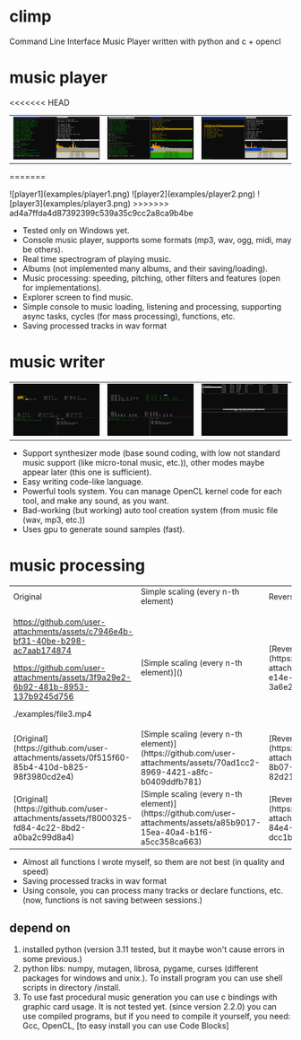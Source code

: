 # climp
Command Line Interface Music Player written with python and c + opencl

# music player
<table>
<<<<<<< HEAD
    <tr>
        <td><img src="./examples/player1.png" alt="./examples/player1.png"></td>
        <td><img src="./examples/player2.png" alt="./examples/player2.png"></td>
        <td><img src="./examples/player3.png" alt="./examples/player3.png"></td>
    </tr>
</table>

=======
  <tr>
    <td valign="top"> ![player1](examples/player1.png) </td>
    <td valign="top"> ![player2](examples/player2.png) </td>
    <td valign="top"> ![player3](examples/player3.png) </td>
  </tr>
 </table>
>>>>>>> ad4a7ffda4d87392399c539a35c9cc2a8ca9b4be


* Tested only on Windows yet.
* Console music player, supports some formats (mp3, wav, ogg, midi, may be others).
* Real time spectrogram of playing music.
* Albums (not implemented many albums, and their saving/loading).
* Music processing: speeding, pitching, other filters and features (open for implementations).
* Explorer screen to find music.
* Simple console to music loading, listening and processing, supporting async tasks, cycles (for mass processing), functions, etc.
* Saving processed tracks in wav format

# music writer
<table>
    <tr>
        <td><img src="./examples/writer1.png" alt="./examples/writer1.png"></td>
        <td><img src="./examples/writer2.png" alt="./examples/writer2.png"></td>
        <td><img src="./examples/writer3.png" alt="./examples/writer3.png"></td>
    </tr>
</table>

* Support synthesizer mode (base sound coding, with low not standard music support (like micro-tonal music, etc.)), other modes maybe appear later (this one is sufficient).
* Easy writing code-like language.
* Powerful tools system. You can manage OpenCL kernel code for each tool, and make any sound, as you want.
* Bad-working (but working) auto tool creation system (from music file (wav, mp3, etc.)) 
* Uses gpu to generate sound samples (fast).

# music processing
<table>
    <tr>
        <td>Original</td>
        <td>Simple scaling (every n-th element)</td>
        <td>Reversing, using beat notes</td>
        <td>Tonal pitching (0.5x)</td>
        <td>Speed pitching (2x)</td>
        <td>jackal + clipping</td>
    </tr>
    <tr>
<td>

https://github.com/user-attachments/assets/c7946e4b-bf31-40be-b298-ac7aab174874


https://github.com/user-attachments/assets/3f9a29e2-6b92-481b-8953-137b9245d756


./examples/file3.mp4

</td>
<td>[Simple scaling (every n-th element)]()</td>
<td>[Reversing, using beat notes](https://github.com/user-attachments/assets/ddee0b16-e14e-4c86-8b97-3a6e2591a4c9)</td>
<td>[Tonal pitching (0.5x)](https://github.com/user-attachments/assets/ba905297-1d2c-4600-a718-c97bd0d43137)</td>
<td>[Speed pitching (2x)](https://github.com/user-attachments/assets/0d1b115d-2329-48f2-aad5-c908594f3ffb)</td>
<td>[jackal + clipping](https://github.com/user-attachments/assets/baf971dc-d4ba-4789-9aa1-71230c7bc44b)</td>
    </tr>
    <tr>
<td>[Original](https://github.com/user-attachments/assets/0f515f60-85b4-410d-b825-98f3980cd2e4)</td>
<td>[Simple scaling (every n-th element)](https://github.com/user-attachments/assets/70ad1cc2-8969-4421-a8fc-b0409ddfb781)</td>
<td>[Reversing, using beat notes](https://github.com/user-attachments/assets/f81ebc72-8b07-4991-8fed-82d21fe5f237)</td>
<td>[Tonal pitching (0.5x)](https://github.com/user-attachments/assets/c58e5021-5fd8-4a90-9bbb-764b008dd256)</td>
<td>[Speed pitching (2x)](https://github.com/user-attachments/assets/f42671dc-550a-4cc5-8b24-1cf97ea75301)</td>
<td>[jackal + clipping<](https://github.com/user-attachments/assets/08435e53-9714-4005-80a3-289ce9181ed5)</td>
    </tr>
    <tr>
<td>[Original](https://github.com/user-attachments/assets/f8000325-fd84-4c22-8bd2-a0ba2c99d8a4)</td>
<td>[Simple scaling (every n-th element)](https://github.com/user-attachments/assets/a85b9017-15ea-40a4-b1f6-a5cc358ca663)</td>
<td>[Reversing, using beat notes](https://github.com/user-attachments/assets/228cdae0-84e4-4ad8-80c9-dcc1b6311d35)</td>
<td>[Tonal pitching (0.5x)](https://github.com/user-attachments/assets/e0d360cf-9edb-4a70-992e-8abcd3374c92)</td>
<td>[Speed pitching (2x)](https://github.com/user-attachments/assets/92c73704-53e4-42d9-90bd-9bc5f56b3a40)</td>
<td>[jackal + clipping](https://github.com/user-attachments/assets/bb81a053-cb84-4b79-b9d3-e678a4b98ee9)</td>
    </tr>
 </table>

* Almost all functions I wrote myself, so them are not best (in quality and speed) 
* Saving processed tracks in wav format
* Using console, you can process many tracks or declare functions, etc. (now, functions is not saving between sessions.)

## depend on
1. installed python (version 3.11 tested, but it maybe won't cause errors in some previous.)
2. python libs: numpy, mutagen, librosa, pygame, curses (different packages for windows and unix.). 
To install program you can use shell scripts in directory /install.
3. To use fast procedural music generation you can use c bindings with graphic card usage.
It is not tested yet. (since version 2.2.0)
you can use compiled programs, but if you need to compile it yourself,
you need: Gcc, OpenCL, [to easy install you can use Code Blocks]
